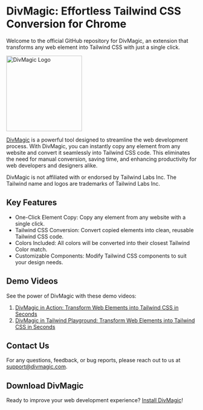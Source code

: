 # DivMagic: Effortless Tailwind CSS Conversion for Chrome

Welcome to the official GitHub repository for DivMagic, an extension that transforms any web element into Tailwind CSS with just a single click.

<img src="https://divmagic.com/static/logo-no-bg.png" alt="DivMagic Logo" width="200">

[DivMagic](https://divmagic.com) is a powerful tool designed to streamline the web development process. With DivMagic, you can instantly copy any element from any website and convert it seamlessly into Tailwind CSS code. This eliminates the need for manual conversion, saving time, and enhancing productivity for web developers and designers alike.

DivMagic is not affiliated with or endorsed by Tailwind Labs Inc. The Tailwind name and logos are trademarks of Tailwind Labs Inc.

## Key Features

- One-Click Element Copy: Copy any element from any website with a single click.
- Tailwind CSS Conversion: Convert copied elements into clean, reusable Tailwind CSS code.
- Colors Included: All colors will be converted into their closest Tailwind Color match.
- Customizable Components: Modify Tailwind CSS components to suit your design needs.

## Demo Videos

See the power of DivMagic with these demo videos:

1. [DivMagic in Action: Transform Web Elements into Tailwind CSS in Seconds](https://youtu.be/QxPAsDSOIrI)
2. [DivMagic in Tailwind Playground: Transform Web Elements into Tailwind CSS in Seconds](https://youtu.be/kBPCrRSmKcg)


## Contact Us

For any questions, feedback, or bug reports, please reach out to us at [support@divmagic.com](mailto:support@divmagic.com).

## Download DivMagic

Ready to improve your web development experience? [Install DivMagic](https://divmagic.com)!




